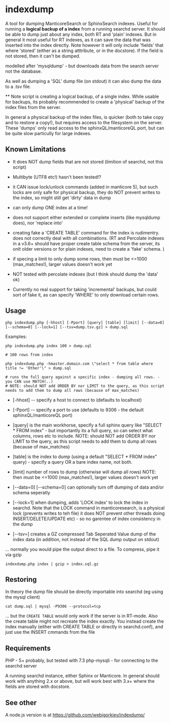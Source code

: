 # indexdump

A tool for dumping ManticoreSearch or SphinxSearch indexes. Useful for running a **logical backup of a index** from a running searchd server. It 
should be able to dump just about any index, both RT and 'plain' indexes. But in general it most useful for RT indexes, as it can save the data that 
was inserted into the index directly. Note however it will only include 'fields' that where 'stored' (either as a string atttribute, or in the 
docstore). If the field is not stored, then it can't be dumped.

modelled after 'mysqldump' - but downloads data from the search server not the database. 

As well as dumping a 'SQL' dump file (on stdout) it can also dump the data to a .tsv file.

** Note script is creating a logical backup, of a single index. While usable for backups, its probably recommended to create a 'physical' backup of the index files from the server. 

In general a physical backup of the index files, is quicker (both to take copy and to restore a copy!), but requires access to the filesystem on the server. 
These 'dumps' only read access to the sphinxQL/manticoreQL port, but can be quite slow particully for large indexes. 


## Known Limitations

* It does NOT dump fields that are not stored (limition of searchd, not this script) 

* Multibyte (UTF8 etc!) hasn't been tested!?
* it CAN issue lock/unlock commands (added in manticore 5), but such locks are only safe for physical backup, they do NOT prevent writes to the index, so might still get 'dirty' data in dump
* can only dump ONE index at a time!
* does not support either extended or complete inserts (like mysqldump does), nor 'replace into'
* creating fake a 'CREATE TABLE' command for the index is rudimentry. does not correctly deal with all combinations. (RT and Percolate indexes in a v3.6+ should have proper create table schema from the server, its onlt older versions or for plain indexes, need to create a 'fake' schema. )
* if specing a limit to only dump some rows, then must be <=1000 (max_matches!), larger values doesn't work yet
* NOT tested with percolate indexes (but I think should dump the 'data' ok)

* Currently no real support for taking 'incremental' backups, but could sort of fake it, as can specify 'WHERE' to only download certain rows. 


## Usage

    php indexdump.php [-hhost] [-Pport] [query] [table] [limit] [--data=0] [--schema=0] [--lock=1] [--tsv=dump.tsv.gz] > dump.sql

Examples:

    php indexdump.php index 100 > dump.sql

    # 100 rows from index

    php indexdump.php -hmaster.domain.com \"select * from table where title != 'Other'\" > dump.sql

    # runs the full query against a specific index - dumping all rows. - you CAN use MATCH(..)
    # NOTE: should NOT add ORDER BY nor LIMIT to the query, as this script needs to add them to dump all rows (because of max_matches)


* [-hhost] -- specify a host to connect to (defaults to localhost)

* [-Pport] -- specify a port to use (defaults to 9306 - the default sphinxQL/manticoreQL port)

* [query] is the main workhorse, specify a full sphinx query like "SELECT * FROM index" - but importantly its a full query, so can select what columns, rows etc to include.
    NOTE: should NOT add ORDER BY nor LIMIT to the query, as this script needs to add them to dump all rows (because of max_matches)

* [table] is the index to dump (using a default "SELECT * FROM index" query) - specify a query OR a bare index name, not both.

* [limit] number of rows to dump (otherwise will dump all rows)
    NOTE:  then must be <=1000 (max_matches!), larger values doesn't work yet

* [--data=0] [--schema=0] can optionally turn off dumping of data and/or schema seperatly

* [--lock=1] when dumping, adds 'LOCK index' to lock the index in searchd. 
    Note that the LOCK command in manticoresearch, is a physical lock (prevents writes to teh file) it does NOT prevent other threads doing INSERT/DELETE/UPDATE etc) - so no garentee of index consistency in the dump

* [--tsv=<filename>] creates a GZ compressed Tab Seperated Value dump of the index data (in addition, not instead of the SQL dump output on stdout)

... normally you would pipe the output direct to a file. To compress, pipe it via gzip

    indexdump.php index | gzip > index.sql.gz

## Restoring

In theory the dump file should be directly importable into searchd (eg using the mysql client) 

    cat dump.sql | mysql -P9306 --protocol=tcp

... but the `CREATE TABLE` would only work if the server is in RT-mode. Also the create table might not recreate the index exactly.
You instead create the index manually (either with CREATE TABLE or directly in searchd.conf), and just use the INSERT cmmands from the file


## Requirements

PHP - 5+ probably, but tested with 7.3
php-mysqli - for connecting to the searchd server

A running searchd instance, either Sphinx or Manticore. In general should work with anything 2.x or above, but will work best with 3.x+ where the 
fields are stored with docstore.

## See other

A node.js version is at https://github.com/webigorkiev/indexdump/
